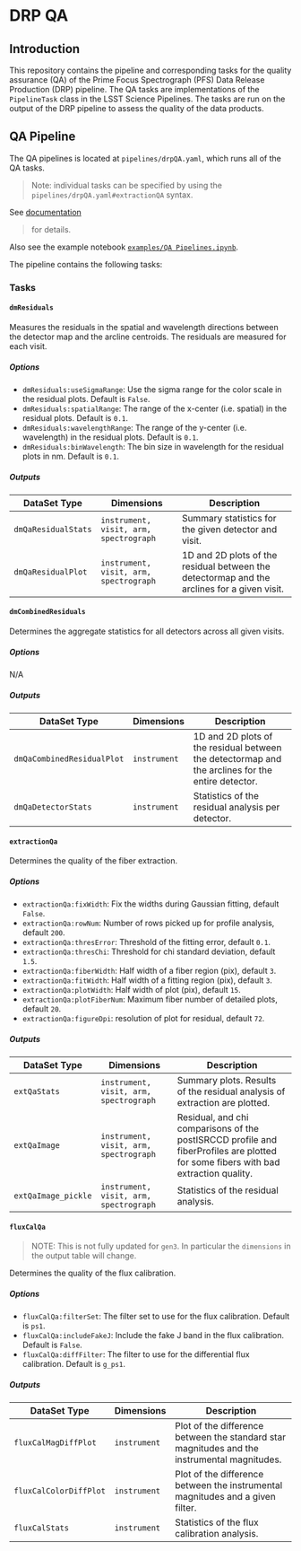 DRP QA
======

## Introduction

This repository contains the pipeline and corresponding tasks for the quality
assurance (QA) of the Prime Focus Spectrograph (PFS) Data Release Production (DRP)
pipeline. The QA tasks are implementations of the `PipelineTask` class in the LSST
Science Pipelines. The tasks are run on the output of the DRP pipeline to assess
the quality of the data products.

## QA Pipeline

The QA pipelines is located at `pipelines/drpQA.yaml`, which runs all of the QA
tasks.

> Note: individual tasks can be specified by using the `pipelines/drpQA.yaml#extractionQA`
> syntax.
>
See [documentation](https://pipelines.lsst.io/modules/lsst.pipe.base/creating-a-pipeline.html#command-line-options-for-running-pipelines)
> for details.

Also see the example notebook [`examples/QA Pipelines.ipynb`](examples/QA%20Pipelines.ipynb).

The pipeline contains the following tasks:

### Tasks

#### `dmResiduals`

Measures the residuals in the spatial and wavelength directions between the
detector map and the arcline centroids. The residuals are measured for each
visit.

##### Options

- `dmResiduals:useSigmaRange`: Use the sigma range for the color scale in the residual plots. Default is `False`.
- `dmResiduals:spatialRange`: The range of the x-center (i.e. spatial) in the residual plots. Default is `0.1`.
- `dmResiduals:wavelengthRange`: The range of the y-center (i.e. wavelength) in the residual plots. Default is `0.1`.
- `dmResiduals:binWavelength`: The bin size in wavelength for the residual plots in nm. Default is `0.1`.

##### Outputs

| DataSet Type        | Dimensions                             | Description                                                                                 |
|---------------------|----------------------------------------|---------------------------------------------------------------------------------------------|
| `dmQaResidualStats` | `instrument, visit, arm, spectrograph` | Summary statistics for the given detector and visit.                                        | 
| `dmQaResidualPlot`  | `instrument, visit, arm, spectrograph` | 1D and 2D plots of the residual between the detectormap and the arclines for a given visit. |

#### `dmCombinedResiduals`

Determines the aggregate statistics for all detectors across all given visits.

##### Options

N/A

##### Outputs

| DataSet Type               | Dimensions   | Description                                                                                       |
|----------------------------|--------------|---------------------------------------------------------------------------------------------------|
| `dmQaCombinedResidualPlot` | `instrument` | 1D and 2D plots of the residual between the detectormap and the arclines for the entire detector. |
| `dmQaDetectorStats`        | `instrument` | Statistics of the residual analysis per detector.                                                 |

#### `extractionQa`

Determines the quality of the fiber extraction.

##### Options

- `extractionQa:fixWidth`: Fix the widths during Gaussian fitting, default `False`.
- `extractionQa:rowNum`: Number of rows picked up for profile analysis, default `200`.
- `extractionQa:thresError`: Threshold of the fitting error, default `0.1`.
- `extractionQa:thresChi`: Threshold for chi standard deviation, default `1.5`.
- `extractionQa:fiberWidth`: Half width of a fiber region (pix), default `3`.
- `extractionQa:fitWidth`: Half width of a fitting region (pix), default `3`.
- `extractionQa:plotWidth`: Half width of plot (pix), default `15`.
- `extractionQa:plotFiberNum`: Maximum fiber number of detailed plots, default `20`.
- `extractionQa:figureDpi`: resolution of plot for residual, default `72`.

##### Outputs

| DataSet Type        | Dimensions                             | Description                                                                                                                        |
|---------------------|----------------------------------------|------------------------------------------------------------------------------------------------------------------------------------|
| `extQaStats`        | `instrument, visit, arm, spectrograph` | Summary plots. Results of the residual analysis of extraction are plotted.                                                         |
| `extQaImage`        | `instrument, visit, arm, spectrograph` | Residual, and chi comparisons of the postISRCCD profile and fiberProfiles are plotted for some fibers with bad extraction quality. |
| `extQaImage_pickle` | `instrument, visit, arm, spectrograph` | Statistics of the residual analysis.                                                                                               |

#### `fluxCalQa`

> NOTE: This is not fully updated for `gen3`. In particular the `dimensions` in the output table will change.

Determines the quality of the flux calibration.

##### Options

- `fluxCalQa:filterSet`: The filter set to use for the flux calibration. Default is `ps1`.
- `fluxCalQa:includeFakeJ`: Include the fake J band in the flux calibration. Default is `False`.
- `fluxCalQa:diffFilter`: The filter to use for the differential flux calibration. Default is `g_ps1`.

##### Outputs

| DataSet Type           | Dimensions   | Description                                                                                  |
|------------------------|--------------|----------------------------------------------------------------------------------------------|
| `fluxCalMagDiffPlot`   | `instrument` | Plot of the difference between the standard star magnitudes and the instrumental magnitudes. |
| `fluxCalColorDiffPlot` | `instrument` | Plot of the difference between the instrumental magnitudes and a given filter.               |
| `fluxCalStats`         | `instrument` | Statistics of the flux calibration analysis.                                                 |
